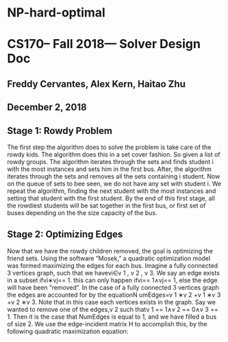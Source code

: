 # NP-hard-optimal
# CS170– Fall 2018— Solver Design Doc

## Freddy Cervantes, Alex Kern, Haitao Zhu

## December 2, 2018

## Stage 1: Rowdy Problem

The first step the algorithm does to solve the problem is take care of the rowdy kids. The
algorithm does this in a set cover fashion. So given a list of rowdy groups. The algorithm iterates
through the sets and finds student i with the most instances and sets him in the first bus. After,
the algorithm iterates through the sets and removes all the sets containing i student. Now on the
queue of sets to bee seen, we do not have any set with student i. We repeat the algorithm, finding
the next student with the most instances and setting that student with the first student. By the
end of this first stage, all the rowdiest students will be sat together in the first bus, or first set of
buses depending on the the size capacity of the bus.

## Stage 2: Optimizing Edges

Now that we have the rowdy children removed, the goal is optimizing the friend sets. Using
the software ”Mosek,” a quadratic optimization model was formed maximizing the edges for each
bus. Imagine a fully connected 3 vertices graph, such that we havevi∈v 1 , v 2 , v 3. We say an edge
exists in a subset ifvi∗vj== 1. this can only happen ifvi== 1∧vj== 1, else the edge will have
been ”removed”. In the case of a fully connected 3 vertices graph the edges are accounted for by
the equationN umEdges=v 1 ∗v 2 +v 1 ∗v 3 +v 2 ∗v 3. Note that in this case each vertices exists in
the graph. Say we wanted to remove one of the edges,v 2 such thatv 1 == 1∧v 2 == 0∧v 3 == 1.
Then it is the case that NumEdges is equal to 1, and we have filled a bus of size 2. We use the
edge-incident matrix H to accomplish this, by the following quadratic maximization equation:

```
